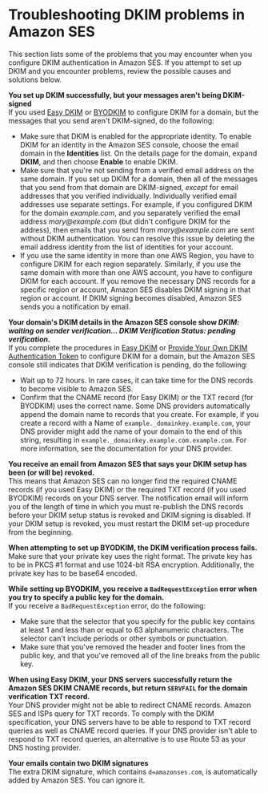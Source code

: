# Troubleshooting DKIM problems in Amazon SES<a name="troubleshoot-dkim"></a>

This section lists some of the problems that you may encounter when you configure DKIM authentication in Amazon SES\. If you attempt to set up DKIM and you encounter problems, review the possible causes and solutions below\.

**You set up DKIM successfully, but your messages aren't being DKIM\-signed**  
If you used [Easy DKIM](send-email-authentication-dkim-easy.md) or [BYODKIM](send-email-authentication-dkim-bring-your-own.md) to configure DKIM for a domain, but the messages that you send aren't DKIM\-signed, do the following:  
+ Make sure that DKIM is enabled for the appropriate identity\. To enable DKIM for an identity in the Amazon SES console, choose the email domain in the **Identities** list\. On the details page for the domain, expand **DKIM**, and then choose **Enable** to enable DKIM\.
+ Make sure that you're not sending from a verified email address on the same domain\. If you set up DKIM for a domain, then all of the messages that you send from that domain are DKIM\-signed, *except* for email addresses that you verified individually\. Individually verified email addresses use separate settings\. For example, if you configured DKIM for the domain *example\.com*, and you separately verified the email address *mary@example\.com* \(but didn't configure DKIM for the address\), then emails that you send from *mary@example\.com* are sent without DKIM authentication\. You can resolve this issue by deleting the email address identity from the list of identities for your account\.
+ If you use the same identity in more than one AWS Region, you have to configure DKIM for each region separately\. Similarly, if you use the same domain with more than one AWS account, you have to configure DKIM for each account\. If you remove the necessary DNS records for a specific region or account, Amazon SES disables DKIM signing in that region or account\. If DKIM signing becomes disabled, Amazon SES sends you a notification by email\.

**Your domain's DKIM details in the Amazon SES console show *DKIM: waiting on sender verification\.\.\. DKIM Verification Status: pending verification\.***  
If you complete the procedures in [Easy DKIM](send-email-authentication-dkim-easy.md) or [Provide Your Own DKIM Authentication Token](send-email-authentication-dkim-bring-your-own.md) to configure DKIM for a domain, but the Amazon SES console still indicates that DKIM verification is pending, do the following:  
+ Wait up to 72 hours\. In rare cases, it can take time for the DNS records to become visible to Amazon SES\.
+ Confirm that the CNAME record \(for Easy DKIM\) or the TXT record \(for BYODKIM\) uses the correct name\. Some DNS providers automatically append the domain name to records that you create\. For example, if you create a record with a Name of `example._domainkey.example.com`, your DNS provider might add the name of your domain to the end of this string, resulting in `example._domainkey.example.com.example.com`\. For more information, see the documentation for your DNS provider\.

**You receive an email from Amazon SES that says your DKIM setup has been \(or will be\) revoked\.**  
This means that Amazon SES can no longer find the required CNAME records \(if you used Easy DKIM\) or the required TXT record \(if you used BYODKIM\) records on your DNS server\. The notification email will inform you of the length of time in which you must re\-publish the DNS records before your DKIM setup status is revoked and DKIM signing is disabled\. If your DKIM setup is revoked, you must restart the DKIM set\-up procedure from the beginning\. 

**When attempting to set up BYODKIM, the DKIM verification process fails\.**  
Make sure that your private key uses the right format\. The private key has to be in PKCS \#1 format and use 1024\-bit RSA encryption\. Additionally, the private key has to be base64 encoded\.

**While setting up BYODKIM, you receive a `BadRequestException` error when you try to specify a public key for the domain\.**  
If you receive a `BadRequestException` error, do the following:  
+ Make sure that the selector that you specify for the public key contains at least 1 and less than or equal to 63 alphanumeric characters\. The selector can't include periods or other symbols or punctuation\.
+ Make sure that you've removed the header and footer lines from the public key, and that you've removed all of the line breaks from the public key\.

**When using Easy DKIM, your DNS servers successfully return the Amazon SES DKIM CNAME records, but return `SERVFAIL` for the domain verification TXT record\.**  
Your DNS provider might not be able to redirect CNAME records\. Amazon SES and ISPs query for TXT records\. To comply with the DKIM specification, your DNS servers have to be able to respond to TXT record queries as well as CNAME record queries\. If your DNS provider isn't able to respond to TXT record queries, an alternative is to use Route 53 as your DNS hosting provider\.

**Your emails contain two DKIM signatures**  
The extra DKIM signature, which contains `d=amazonses.com`, is automatically added by Amazon SES\. You can ignore it\.

